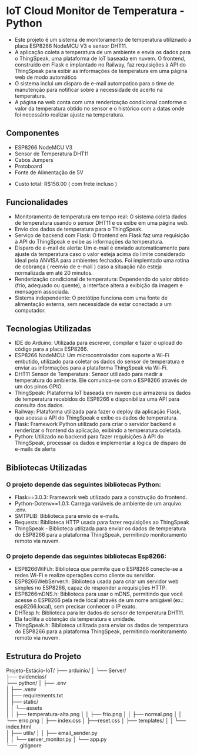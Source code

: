 # IoT Cloud Monitor de Temperatura - Python
- Este projeto é um sistema de monitoramento de temperatura utiliznado a placa ESP8266 NodeMCU V3 e sensor DHT11. 
- A aplicação coleta a temperatura de um ambiente e envia os dados para o ThingSpeak, uma plataforma de IoT baseada em nuvem. O frontend, construído em Flask e implantado no Railway, faz requisições à API do ThingSpeak para exibir as informações de temperatura em uma página web de modo automático
- O sistema inclui um disparo de e-mail autompatico para o time de manutenção para notificar sobre a necessidade de acerto na temperatura.
- A página na web conta com uma renderização condicional conforme o valor da temperatura obtido no sensor e o histórico com a datas onde foi necessário realizar ajuste na temperatura.

## Componentes
- ESP8266 NodeMCU V3
- Sensor de Temperatura DHT11
- Cabos Jumpers
- Protoboard
- Fonte de Alimentação de 5V

+  Custo total: R$158.00 ( com frete incluso )

## Funcionalidades
- Monitoramento de temperatura em tempo real: O sistema coleta dados de temperatura usando o sensor DHT11 e os exibe em uma página web.
- Envio dos dados de temperatura para o ThingSpeak.
- Serviço de backend com Flask: O frontend em Flask faz uma requisição à API do ThingSpeak e exibe as informações da temperatura.
- Disparo de e-mail de alerta: Um e-mail é enviado automaticamente para ajuste da temperatura caso o valor esteja acima do limite considerado ideal pela ANVISA   para ambientes fechados. Foi implemtado uma rotina de cobrança ( reenvio de e-mail ) caso a situação não esteja normalizada em até 20 minutos.
- Renderização condicional de temperatura: Dependendo do valor obtido (frio, adequado ou quente), a interface altera a exibição da imagem e mensagem associada.
- Sistema independente: O protótipo funciona com uma fonte de alimentação externa, sem necessidade de estar conectado a um computador.

## Tecnologias Utilizadas
- IDE do Arduino: Utilizada para escrever, compilar e fazer o upload do código para a placa ESP8266.
- ESP8266 NodeMCU: Um microcontrolador com suporte a Wi-Fi embutido, utilizado para coletar os dados do sensor de temperatura e enviar as informações para a plataforma ThingSpeak via Wi-Fi.
- DHT11 Sensor de Temperatura: Sensor utilizado para medir a temperatura do ambiente. Ele comunica-se com o ESP8266 através de um dos pinos GPIO.
- ThingSpeak: Plataforma IoT baseada em nuvem que armazena os dados de temperatura recebidos do ESP8266 e disponibiliza uma API para consulta dos dados.
- Railway: Plataforma utilizada para fazer o deploy da aplicação Flask, que acessa a API do ThingSpeak e exibe os dados de temperatura.
- Flask: Framework Python utilizado para criar o servidor backend e renderizar o frontend da aplicação, exibindo a temperatura coletada.
- Python: Utilizado no backend para fazer requisições à API do ThingSpeak, processar os dados e implementar a lógica de disparo de e-mails de alerta


## Bibliotecas Utilizadas
### O projeto depende das seguintes bibliotecas Python:
- Flask==3.0.3: Framework web utilizado para a construção do frontend.
- Python-Dotenv==1.0.1: Carrega variáveis de ambiente de um arquivo .env.
- SMTPLIB: Biblioteca para envio de e-mails.
- Requests: Biblioteca HTTP usada para fazer requisições ao ThingSpeak
- ThingSpeak - Biblioteca utilizada para enviar os dados de temperatura do ESP8266 para a plataforma ThingSpeak, permitindo monitoramento remoto via nuvem.

### O projeto depende das seguintes bibliotecas Esp8266:
- ESP8266WiFi.h: Biblioteca que permite que o ESP8266 conecte-se a redes Wi-Fi e realize operações como cliente ou servidor.
- ESP8266WebServer.h: Biblioteca usada para criar um servidor web simples no ESP8266, capaz de responder a requisições HTTP.
- ESP8266mDNS.h: Biblioteca para usar o mDNS, permitindo que você acesse o ESP8266 pela rede local através de um nome amigável (ex.: esp8266.local), sem precisar conhecer o IP exato.
- DHTesp.h: Biblioteca para ler dados do sensor de temperatura DHT11. Ela facilita a obtenção da temperatura e umidade.
- ThingSpeak.h: Biblioteca utilizada para enviar os dados de temperatura do ESP8266 para a plataforma ThingSpeak, permitindo monitoramento remoto via nuvem.

## Estrutura do Projeto
Projeto-Estácio-IoT/
├── arduinio/
│   └── Server/               
├── evidencias/               
├── python/
│   ├── .env                 
│   ├── .venv                
│   ├── requirements.txt                 
│   ├── static/   
│   │    └──assets             
│   │       ├── temperatura-alta.png
│   │       ├── frio.png
│   │       ├── normal.png
│   │       └── erro.png
│   ├── index.css 
│   ├──reset.css 
│   ├── templates/
│   │   └── index.html     
│   ├── utils/
│   │   ├── email_sender.py   
│   │   └── server_monitor.py 
│   └── app.py                
└── .gitignore             
